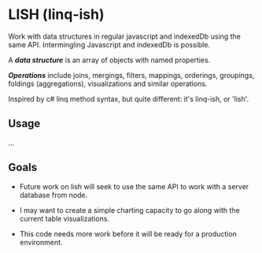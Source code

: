# LISH (linq-ish)

Work with data structures in regular javascript and indexedDb using the same API.  Intermingling Javascript and indexedDb is possible.

A ***data structure*** is an array of objects with named properties.

***Operations*** include joins, mergings, filters, mappings, orderings, groupings, foldings (aggregations), visualizations and similar operations.

Inspired by c# linq method syntax, but quite different: it's linq-ish, or 'lish'.

## Usage

...


## Goals

- Future work on lish will seek to use the same API to work with a server database from node.

- I may want to create a simple charting capacity to go along with the current table visualizations.

- This code needs more work before it will be ready for a production environment.  



